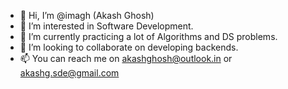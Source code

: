 - 👋 Hi, I’m @imagh (Akash Ghosh)
- 👀 I’m interested in Software Development.
- 🌱 I’m currently practicing a lot of Algorithms and DS problems.
- 💞️ I’m looking to collaborate on developing backends.
- 📫 You can reach me on akashghosh@outlook.in or akashg.sde@gmail.com

<!---
imagh/imagh is a ✨ special ✨ repository because its `README.md` (this file) appears on your GitHub profile.
You can click the Preview link to take a look at your changes.
--->
